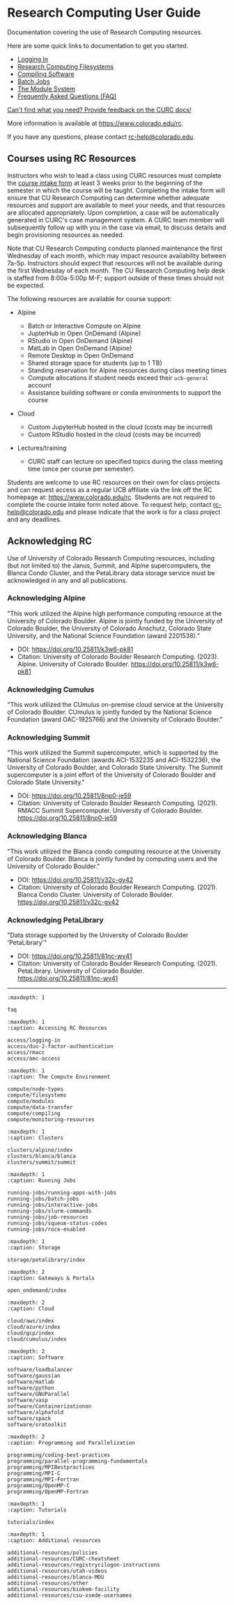 # Research Computing User Guide

Documentation covering the use of Research Computing resources.

Here are some quick links to documentation to get you started.

- [Logging In](access/logging-in.md)
- [Research Computing Filesystems](compute/filesystems.md)
- [Compiling Software](compute/compiling.md)
- [Batch Jobs](running-jobs/batch-jobs.md)
- [The Module System](compute/modules.md)
- [Frequently Asked Questions (FAQ)](faq.md)

[Can't find what you need? Provide feedback on the CURC docs!](https://forms.gle/bSQEeFrdvyeQWPtW9)

More information is available at https://www.colorado.edu/rc.

If you have any questions, please contact <rc-help@colorado.edu>.

## Courses using RC Resources

Instructors who wish to lead a class using CURC resources must complete the [course intake form](https://forms.office.com/r/3Bx0Dp0635) at least 3 weeks prior to the beginning of the semester in which the course will be taught. Completing the intake form will ensure that CU Research Computing can determine whether adequate resources and support are available to meet your needs, and that resources are allocated appropriately.  Upon completion, a case will be automatically generated in CURC's case management system. A CURC team member will subsequently follow up with you in the case via email, to discuss details and begin provisioning resources as needed. 

Note that CU Research Computing conducts planned maintenance the first Wednesday of each month, which may impact resource availability between 7a-5p. Instructors should expect that resources will not be available during the first Wednesday of each month. The CU Research Computing help desk is staffed from 8:00a-5:00p M-F; support outside of these times should not be expected. 

The following resources are available for course support:

* Alpine
   * Batch or Interactive Compute on Alpine
   * JupterHub in Open OnDemand (Alpine)
   * RStudio in Open OnDemand (Alpine)
   * MatLab in Open OnDemand (Alpine)
   * Remote Desktop in Open OnDemand
   * Shared storage space for students (up to 1 TB)
   * Standing reservation for Alpine resources during class meeting times
   * Compute allocations if student needs exceed their `ucb-general` account
   * Assistance building software or conda environments to support the course

* Cloud
   * Custom JupyterHub hosted in the cloud (costs may be incurred)
   * Custom RStudio hosted in the cloud (costs may be incurred)

* Lectures/training
  * CURC staff can lecture on specified topics during the class meeting time (once per course per semester). 

Students are welcome to use RC resources on their own for class projects and can request access as a regular UCB affiliate via the link off the RC homepage at: https://www.colorado.edu/rc. Students are not required to complete the course intake form noted above. To request help, contact rc-help@colorado.edu and please indicate that the work is for a class project and any deadlines.  

## Acknowledging RC

Use of University of Colorado Research Computing resources, including (but not limited to) the Janus, Summit, and Alpine supercomputers, the Blanca Condo Cluster, and the PetaLibrary data storage service must be acknowledged in any and all publications.

### Acknowledging Alpine

“This work utilized the Alpine high performance computing resource at the University of Colorado Boulder. Alpine is jointly funded by the University of Colorado Boulder, the University of Colorado Anschutz, Colorado State University, and the National Science Foundation (award 2201538).”

- DOI: https://doi.org/10.25811/k3w6-pk81 
- Citation: University of Colorado Boulder Research Computing. (2023). Alpine. University of Colorado Boulder. https://doi.org/10.25811/k3w6-pk81

### Acknowledging Cumulus 

"This work utilized the CUmulus on-premise cloud service at the University of Colorado Boulder. CUmulus is jointly funded by the National Science Foundation (award OAC-1925766) and the University of Colorado Boulder."

### Acknowledging Summit 

"This work utilized the Summit supercomputer, which is supported by the National Science Foundation (awards ACI-1532235 and ACI-1532236), the University of Colorado Boulder, and Colorado State University. The Summit supercomputer is a joint effort of the University of Colorado Boulder and Colorado State University."

- DOI: https://doi.org/10.25811/8np0-je59
- Citation: University of Colorado Boulder Research Computing. (2021). RMACC Summit Supercomputer. University of Colorado Boulder. https://doi.org/10.25811/8np0-je59

### Acknowledging Blanca

"This work utilized the Blanca condo computing resource at the University of Colorado Boulder. Blanca is jointly funded by computing users and the University of Colorado Boulder."

- DOI: https://doi.org/10.25811/v32c-gy42
- Citation: University of Colorado Boulder Research Computing. (2021). Blanca Condo Cluster. University of Colorado Boulder. https://doi.org/10.25811/v32c-gy42

### Acknowledging PetaLibrary 

"Data storage supported by the University of Colorado Boulder 'PetaLibrary'"

- DOI: https://doi.org/10.25811/81nc-wv41
- Citation: University of Colorado Boulder Research Computing. (2021). PetaLibrary. University of Colorado Boulder. https://doi.org/10.25811/81nc-wv41

----

```{toctree}
:maxdepth: 1

faq

```

```{toctree}
:maxdepth: 1
:caption: Accessing RC Resources

access/logging-in
access/duo-2-factor-authentication
access/rmacc
access/amc-access

```

```{toctree}
:maxdepth: 1
:caption: The Compute Environment

compute/node-types
compute/filesystems
compute/modules
compute/data-transfer
compute/compiling
compute/monitoring-resources

```

```{toctree}
:maxdepth: 1
:caption: Clusters

clusters/alpine/index
clusters/blanca/blanca
clusters/summit/summit

```

```{toctree}
:maxdepth: 1
:caption: Running Jobs

running-jobs/running-apps-with-jobs
running-jobs/batch-jobs
running-jobs/interactive-jobs
running-jobs/slurm-commands
running-jobs/job-resources
running-jobs/squeue-status-codes
running-jobs/roce-enabled

```

```{toctree}
:maxdepth: 1
:caption: Storage

storage/petalibrary/index

```
   
```{toctree}
:maxdepth: 2
:caption: Gateways & Portals

open_ondemand/index

```
   
```{toctree}
:maxdepth: 2
:caption: Cloud

cloud/aws/index
cloud/azure/index
cloud/gcp/index
cloud/cumulus/index

```

```{toctree}
:maxdepth: 2
:caption: Software

software/loadbalancer
software/gaussian
software/matlab
software/python
software/GNUParallel
software/vasp
software/Containerizationon
software/alphafold
software/spack
software/sratoolkit

```

```{toctree}
:maxdepth: 2
:caption: Programming and Parallelization
   
programming/coding-best-practices
programming/parallel-programming-fundamentals
programming/MPIBestpractices
programming/MPI-C
programming/MPI-Fortran
programming/OpenMP-C
programming/OpenMP-Fortran

```
   
```{toctree}
:maxdepth: 1
:caption: Tutorials
   
tutorials/index

```
   
```{toctree}
:maxdepth: 1
:caption: Additional resources

additional-resources/policies
additional-resources/CURC-cheatsheet
additional-resources/registrycilogon-instructions
additional-resources/utah-videos
additional-resources/blanca-MOU
additional-resources/other
additional-resources/biokem-facility
additional-resources/csu-xsede-usernames

```